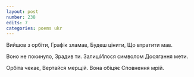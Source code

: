 ```yaml
---
layout: post
number: 238
edits: 7
categories: poems ukr
---
```


Вийшов з орбіти,
Графік зламав, 
Будеш цінити,
Що втратити мав. 

Воно не покинуло,
Зрадив ти. 
ЗалишИлося символом 
Досягання мети. 

Орбіта чекає,
Вертайся мерщій. 
Вона обіцяє
Сповнення мрій.
